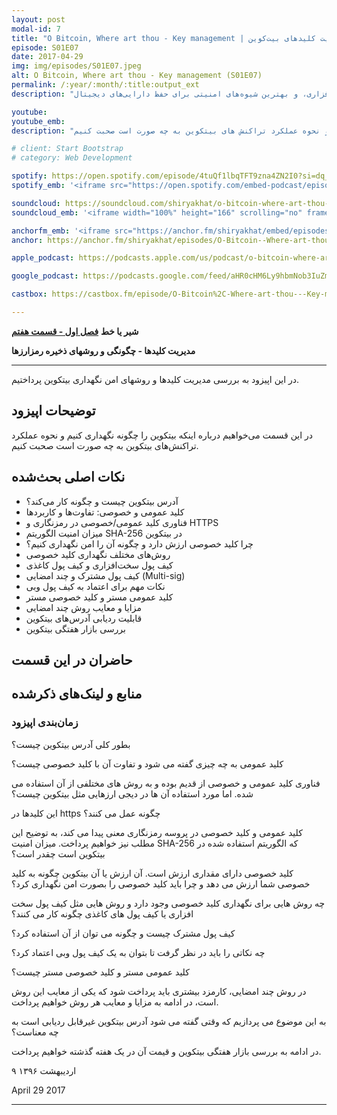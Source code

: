```yaml
---
layout: post
modal-id: 7
title: "O Bitcoin, Where art thou - Key management | مدیریت کلیدهای بیت‌کوین (S01E07)"
episode: S01E07
date: 2017-04-29
img: img/episodes/S01E07.jpeg
alt: O Bitcoin, Where art thou - Key management (S01E07)
permalink: /:year/:month/:title:output_ext
description: "مدیریت کلیدهای بیت‌کوین - بررسی روش‌های امن نگهداری و مدیریت کلیدهای خصوصی، والت‌های سخت‌افزاری و نرم‌افزاری، و بهترین شیوه‌های امنیتی برای حفظ دارایی‌های دیجیتال."

youtube: 
youtube_emb:
description: "در این قسمت می خواهیم درباره اینکه بیتکوین را چگونه نگهداری کنیم و نحوه عملکرد تراکنش های بیتکوین به چه صورت است صحبت کنیم."

# client: Start Bootstrap
# category: Web Development

spotify: https://open.spotify.com/episode/4tuQf1lbqTFT9zna4ZN2I0?si=dq_bYl3JT4SaZB2LfKXG_g
spotify_emb: '<iframe src="https://open.spotify.com/embed-podcast/episode/4tuQf1lbqTFT9zna4ZN2I0" width="100%" height="232" frameborder="0" allowtransparency="true" allow="encrypted-media"></iframe>'

soundcloud: https://soundcloud.com/shiryakhat/o-bitcoin-where-art-thou-key-managementepisode-0007
soundcloud_emb: '<iframe width="100%" height="166" scrolling="no" frameborder="no" allow="autoplay" src="https://w.soundcloud.com/player/?url=https%3A//api.soundcloud.com/tracks/322047601&color=%23ff5500&auto_play=false&hide_related=true&show_comments=true&show_user=true&show_reposts=false&show_teaser=true"></iframe><div style="font-size: 10px; color: #cccccc;line-break: anywhere;word-break: normal;overflow: hidden;white-space: nowrap;text-overflow: ellipsis; font-family: Interstate,Lucida Grande,Lucida Sans Unicode,Lucida Sans,Garuda,Verdana,Tahoma,sans-serif;font-weight: 100;"><a href="https://soundcloud.com/shiryakhat" title="Shir | Khat" target="_blank" style="color: #cccccc; text-decoration: none;">Shir | Khat</a> · <a href="https://soundcloud.com/shiryakhat/o-bitcoin-where-art-thou-key-managementepisode-0007" title="O Bitcoin, Where art thou - Key management(S01E07)" target="_blank" style="color: #cccccc; text-decoration: none;">O Bitcoin, Where art thou - Key management(S01E07)</a></div>'

anchorfm_emb: '<iframe src="https://anchor.fm/shiryakhat/embed/episodes/O-Bitcoin--Where-art-thou---Key-managementS01E07-e9idg5" width="100%" frameborder="0" scrolling="no"></iframe>'
anchor: https://anchor.fm/shiryakhat/episodes/O-Bitcoin--Where-art-thou---Key-managementS01E07-e9idg5

apple_podcast: https://podcasts.apple.com/us/podcast/o-bitcoin-where-art-thou-key-management-s01e07/id1221206951?i=1000385457215

google_podcast: https://podcasts.google.com/feed/aHR0cHM6Ly9hbmNob3IuZm0vcy8xMWFhODUzYy9wb2RjYXN0L3Jzcw/episode/dGFnOnNvdW5kY2xvdWQsMjAxMDp0cmFja3MvMzIyMDQ3NjAx?ved=0CB8QzsICahcKEwiw46XZ-NXpAhUAAAAAHQAAAAAQAQ

castbox: https://castbox.fm/episode/O-Bitcoin%2C-Where-art-thou---Key-management(S01E07)-id2539522-id216823181?utm_source=website&utm_medium=dlink&utm_campaign=web_share&utm_content=O%20Bitcoin%2C%20Where%20art%20thou%20-%20Key%20management(S01E07)-CastBox_FM

---
```


**شیر یا خط**
**[فصل اول - قسمت هفتم](https://shiryakhat.net/2017/04/bitcoin-key-management.html)**

**مدیریت کلیدها - چگونگی و روشهای ذخیره رمزارزها**

-------------------------------------------------------

در این اپیزود به بررسی مدیریت کلیدها و روشهای امن نگهداری بیتکوین پرداختیم.

## توضیحات اپیزود

در این قسمت می‌خواهیم درباره اینکه بیتکوین را چگونه نگهداری کنیم و نحوه عملکرد تراکنش‌های بیتکوین به چه صورت است صحبت کنیم.

## نکات اصلی بحث‌شده

* آدرس بیتکوین چیست و چگونه کار می‌کند؟
* کلید عمومی و خصوصی: تفاوت‌ها و کاربردها
* فناوری کلید عمومی/خصوصی در رمزنگاری و HTTPS
* میزان امنیت الگوریتم SHA-256 در بیتکوین
* چرا کلید خصوصی ارزش دارد و چگونه آن را امن نگهداری کنیم؟
* روش‌های مختلف نگهداری کلید خصوصی
* کیف پول سخت‌افزاری و کیف پول کاغذی
* کیف پول مشترک و چند امضایی (Multi-sig)
* نکات مهم برای اعتماد به کیف پول وبی
* کلید عمومی مستر و کلید خصوصی مستر
* مزایا و معایب روش چند امضایی
* قابلیت ردیابی آدرس‌های بیتکوین
* بررسی بازار هفتگی بیتکوین

## حاضران در این قسمت
<!-- TODO: Add participant information and links -->

## منابع و لینک‌های ذکرشده
<!-- TODO: Add resources and links mentioned in the episode -->

### زمان‌بندی اپیزود
<!-- TODO: Add episode timeline -->

بطور کلی آدرس بیتکوین چیست؟

کلید عمومی به چه چیزی گفته می شود و تفاوت آن با کلید خصوصی چیست؟

فناوری کلید عمومی و خصوصی از قدیم بوده و به روش های مختلفی از آن استفاده می شده. اما مورد استفاده آن ها در دیجی ارزهایی مثل بیتکوین چیست؟

این کلیدها در https چگونه عمل می کنند؟

کلید عمومی و کلید خصوصی در پروسه رمزنگاری معنی پیدا می کند، به توضیح این مطلب نیز خواهیم پرداخت.
میزان امنیت SHA-256 که الگوریتم استفاده شده در بیتکوین است چقدر است؟

کلید خصوصی دارای مقداری ارزش است. آن ارزش یا آن بیتکوین چگونه به کلید خصوصی شما ارزش می دهد و چرا باید کلید خصوصی را بصورت امن نگهداری کرد؟

چه روش هایی برای نگهداری کلید خصوصی وجود دارد و روش هایی مثل کیف پول سخت افزاری یا کیف پول های کاغذی چگونه کار می کنند؟

کیف پول مشترک چیست و چگونه می توان از آن استفاده کرد؟

چه نکاتی را باید در نظر گرفت تا بتوان به یک کیف پول وبی اعتماد کرد؟

کلید عمومی مستر و کلید خصوصی مستر چیست؟

در روش چند امضایی، کارمزد بیشتری باید پرداخت شود که یکی از معایب این روش است، در ادامه به مزایا و معایب هر روش خواهیم پرداخت.

به این موضوع می پردازیم که وقتی گفته می شود آدرس بیتکوین غیرقابل ردیابی است به چه معناست؟

در ادامه به بررسی بازار هفتگی بیتکوین و قیمت آن در یک هفته گذشته خواهیم پرداخت.

۹ اردیبهشت ۱۳۹۶

April 29 2017

----------------------------------------------------------------------------------------------------------
